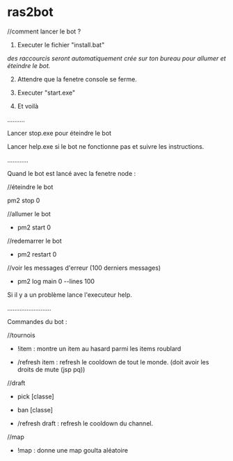 # ras2bot


//comment lancer le bot ?

1. Executer le fichier "install.bat" 

 *des raccourcis seront automatiquement crée sur ton bureau pour allumer et éteindre le bot.*

2. Attendre que la fenetre console se ferme.

3. Executer "start.exe" 

4. Et voilà 



..........

Lancer stop.exe pour éteindre le bot

Lancer help.exe si le bot ne fonctionne pas et suivre les instructions.


............


Quand le bot est lancé avec la fenetre node :



//éteindre le bot

pm2 stop 0

//allumer le bot

* pm2 start 0

//redemarrer le bot

* pm2 restart 0


//voir les messages d'erreur (100 derniers messages)

* pm2 log main 0 --lines 100

Si il y a un problème lance l'executeur help.


.........................


Commandes du bot :


//tournois

* !item : montre un item au hasard parmi les items roublard

* /refresh item : refresh le cooldown de tout le monde. (doit avoir les droits de mute (jsp pq))


//draft

* pick [classe]

* ban [classe]

* /refresh draft : refresh le cooldown du channel.


//map

* !map : donne une map goulta aléatoire
